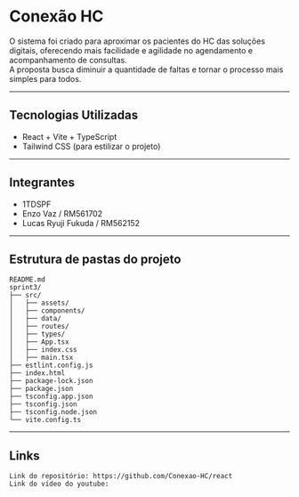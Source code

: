 # Conexão HC

O sistema foi criado para aproximar os pacientes do HC das soluções digitais, oferecendo mais facilidade e agilidade no agendamento e acompanhamento de consultas.  
A proposta busca diminuir a quantidade de faltas e tornar o processo mais simples para todos.

---

## Tecnologias Utilizadas
- React + Vite + TypeScript  
- Tailwind CSS (para estilizar o projeto)

---

## Integrantes
- 1TDSPF  
- Enzo Vaz / RM561702  
- Lucas Ryuji Fukuda / RM562152  

---

## Estrutura de pastas do projeto
```
README.md
sprint3/
├── src/               
│   ├── assets/        
│   ├── components/    
│   ├── data/       
│   ├── routes/
│   ├── types/        
│   ├── App.tsx
│   ├── index.css
│   ├── main.tsx
├── estlint.config.js
├── index.html
├── package-lock.json
├── package.json
├── tsconfig.app.json
├── tsconfig.json
├── tsconfig.node.json
└── vite.config.ts
```
---

## Links
```
Link do repositório: https://github.com/Conexao-HC/react
Link do vídeo do youtube:
```
